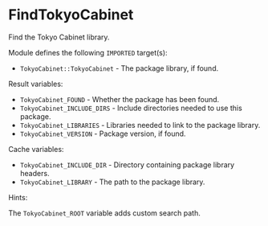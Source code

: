 # FindTokyoCabinet

Find the Tokyo Cabinet library.

Module defines the following `IMPORTED` target(s):

* `TokyoCabinet::TokyoCabinet` - The package library, if found.

Result variables:

* `TokyoCabinet_FOUND` - Whether the package has been found.
* `TokyoCabinet_INCLUDE_DIRS` - Include directories needed to use this package.
* `TokyoCabinet_LIBRARIES` - Libraries needed to link to the package library.
* `TokyoCabinet_VERSION` - Package version, if found.

Cache variables:

* `TokyoCabinet_INCLUDE_DIR` - Directory containing package library headers.
* `TokyoCabinet_LIBRARY` - The path to the package library.

Hints:

The `TokyoCabinet_ROOT` variable adds custom search path.
